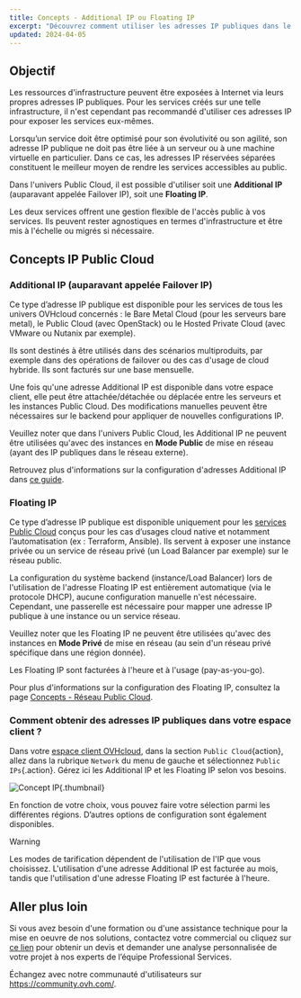 ```yaml
---
title: Concepts - Additional IP ou Floating IP
excerpt: "Découvrez comment utiliser les adresses IP publiques dans le cadre du réseau Public Cloud"
updated: 2024-04-05
---
```


## Objectif

Les ressources d'infrastructure peuvent être exposées à Internet via leurs propres adresses IP publiques. Pour les services créés sur une telle infrastructure, il n'est cependant pas recommandé d'utiliser ces adresses IP pour exposer les services eux-mêmes.

Lorsqu’un service doit être optimisé pour son évolutivité ou son agilité, son adresse IP publique ne doit pas être liée à un serveur ou à une machine virtuelle en particulier. Dans ce cas, les adresses IP réservées séparées constituent le meilleur moyen de rendre les services accessibles au public.

Dans l'univers Public Cloud, il est possible d'utiliser soit une **Additional IP** (auparavant appelée Failover IP), soit une **Floating IP**.

Les deux services offrent une gestion flexible de l'accès public à vos services. Ils peuvent rester agnostiques en termes d'infrastructure et être mis à l'échelle ou migrés si nécessaire.

## Concepts IP Public Cloud

### Additional IP (auparavant appelée Failover IP)

Ce type d’adresse IP publique est disponible pour les services de tous les univers OVHcloud concernés : le Bare Metal Cloud (pour les serveurs bare metal), le Public Cloud (avec OpenStack) ou le Hosted Private Cloud (avec VMware ou Nutanix par exemple).

Ils sont destinés à être utilisés dans des scénarios multiproduits, par exemple dans des opérations de failover ou des cas d'usage de cloud hybride. Ils sont facturés sur une base mensuelle.

Une fois qu'une adresse Additional IP est disponible dans votre espace client, elle peut être attachée/détachée ou déplacée entre les serveurs et les instances Public Cloud. Des modifications manuelles peuvent être nécessaires sur le backend pour appliquer de nouvelles configurations IP.

Veuillez noter que dans l'univers Public Cloud, les Additional IP ne peuvent être utilisées qu'avec des instances en **Mode Public** de mise en réseau (ayant des IP publiques dans le réseau externe).

Retrouvez plus d'informations sur la configuration d'adresses Additional IP dans [ce guide](getting-started-04-configure-additional-ip-to-instance1.).

### Floating IP

Ce type d’adresse IP publique est disponible uniquement pour les [services Public Cloud](https://www.ovhcloud.com/fr-ca/public-cloud/) conçus pour les cas d’usages cloud native et notamment l’automatisation (ex : Terraform, Ansible). Ils servent à exposer une instance privée ou un service de réseau privé (un Load Balancer par exemple) sur le réseau public.

La configuration du système backend (instance/Load Balancer) lors de l'utilisation de l'adresse Floating IP est entièrement automatique (via le protocole DHCP), aucune configuration manuelle n'est nécessaire. Cependant, une passerelle est nécessaire pour mapper une adresse IP publique à une instance ou un service réseau.

Veuillez noter que les Floating IP ne peuvent être utilisées qu'avec des instances en **Mode Privé** de mise en réseau (au sein d'un réseau privé spécifique dans une région donnée).

Les Floating IP sont facturées à l'heure et à l'usage (pay-as-you-go).

Pour plus d'informations sur la configuration des Floating IP, consultez la page [Concepts - Réseau Public Cloud](concepts-01-public-cloud-networking-concepts1.).

### Comment obtenir des adresses IP publiques dans votre espace client ?

Dans votre [espace client OVHcloud](https://ca.ovh.com/auth/?action=gotomanager&from=https://www.ovh.com/ca/fr/&ovhSubsidiary=qc), dans la section `Public Cloud`{action}, allez dans la rubrique `Network` du menu de gauche et sélectionnez `Public IPs`{.action}. Gérez ici les Additional IP et les Floating IP selon vos besoins.

![Concept IP](concip.png){.thumbnail}

En fonction de votre choix, vous pouvez faire votre sélection parmi les différentes régions. D’autres options de configuration sont également disponibles.

> [!warning]
>
> Les modes de tarification dépendent de l'utilisation de l'IP que vous choisissez. L'utilisation d'une adresse Additional IP est facturée au mois, tandis que l'utilisation d'une adresse Floating IP est facturée à l'heure.

## Aller plus loin

Si vous avez besoin d'une formation ou d'une assistance technique pour la mise en oeuvre de nos solutions, contactez votre commercial ou cliquez sur [ce lien](https://www.ovhcloud.com/fr-ca/professional-services/) pour obtenir un devis et demander une analyse personnalisée de votre projet à nos experts de l’équipe Professional Services.

Échangez avec notre communauté d'utilisateurs sur <https://community.ovh.com/>.